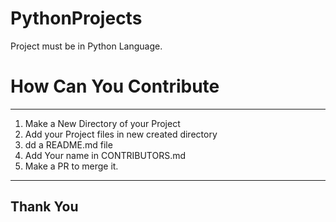 # **PythonProjects**
Project must be in Python Language.


# How Can You Contribute
--------------------------------------------------------------
1. Make a New Directory of your Project
2. Add your Project files in new created directory
3. dd a README.md file
4. Add Your name in CONTRIBUTORS.md
5. Make a PR to merge it.
--------------------------------------------------------------
**Thank You**
--------------------------------------------------------------
